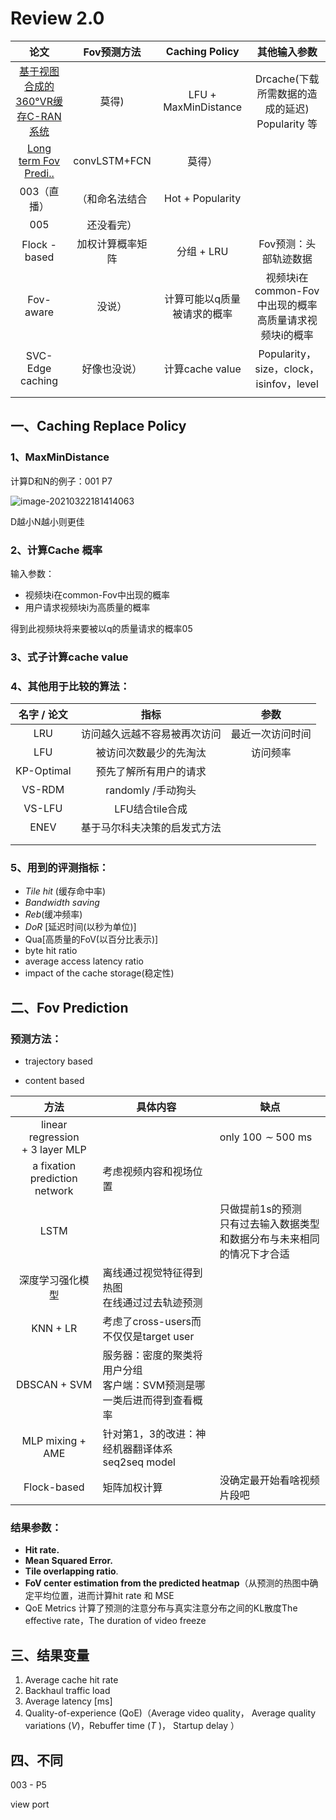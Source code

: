 # Review 2.0
|                             论文                             |   Fov预测方法    |       Caching Policy        |                        其他输入参数                         |
| :----------------------------------------------------------: | :--------------: | :-------------------------: | :---------------------------------------------------------: |
| [基于视图合成的360°VR缓存C-RAN系统](http://www.eng.auburn.edu/~szm0001/papers/TCSVT-19-final.pdf) |      莫得)       |    LFU + MaxMinDistance     |     Drcache(下载所需数据的造成的延迟)<br/>Popularity 等     |
| [Long term Fov Predi..](https://ieeexplore.ieee.org/document/8695336) |   convLSTM+FCN   |           莫得）            |                                                             |
|                         003（直播）                          |  （和命名法结合  |      Hot + Popularity       |                                                             |
|                             005                              |    还没看完）    |                             |                                                             |
|                        Flock - based                         | 加权计算概率矩阵 |         分组 + LRU          |                    Fov预测：头部轨迹数据                    |
|                          Fov-aware                           |      没说）      | 计算可能以q质量被请求的概率 | 视频块i在common-Fov中出现的概率<br/>高质量请求视频块i的概率 |
|                       SVC-Edge caching                       |   好像也没说）   |       计算cache value       |           Popularity，size，clock，isinfov，level           |
|                                                              |                  |                             |                                                             |

## 一、Caching Replace Policy

### 1、MaxMinDistance

计算D和N的例子：001 P7

![image-20210322181414063](https://littlefisher.oss-cn-beijing.aliyuncs.com/images/image-20210322181414063.png)

D越小N越小则更佳

### 2、计算Cache 概率

输入参数：

- 视频块i在common-Fov中出现的概率
- 用户请求视频块i为高质量的概率

得到此视频块将来要被以q的质量请求的概率05

### 3、式子计算cache value



### 4、其他用于比较的算法：

| 名字 / 论文 |             指标             |       参数       |
| :---------: | :--------------------------: | :--------------: |
|     LRU     | 访问越久远越不容易被再次访问 | 最近一次访问时间 |
|     LFU     |    被访问次数最少的先淘汰    |     访问频率     |
| KP-Optimal  |    预先了解所有用户的请求    |                  |
|   VS-RDM    |      randomly /手动狗头      |                  |
|   VS-LFU    |       LFU结合tile合成        |                  |
|    ENEV     | 基于马尔科夫决策的启发式方法 |                  |
|             |                              |                  |
|             |                              |                  |

### 5、用到的评测指标：

- *Tile hit* (缓存命中率)
- *Bandwidth saving*
- *Reb*(缓冲频率)
- *DoR* [延迟时间(以秒为单位)]
- Qua[高质量的FoV(以百分比表示)]
-  byte hit ratio
-  average access latency ratio
- impact of the cache storage(稳定性)

## 二、Fov Prediction

### 预测方法：

- trajectory based

- content based

|                方法                 | 具体内容                                                     | 缺点                                                         |
| :---------------------------------: | ------------------------------------------------------------ | ------------------------------------------------------------ |
| linear regression<br/>+ 3 layer MLP |                                                              | only 100 *∼* 500 ms                                          |
|    a fixation prediction network    | 考虑视频内容和视场位置                                       |                                                              |
|                LSTM                 |                                                              | 只做提前1s的预测<br/>只有过去输入数据类型和数据分布与未来相同的情况下才合适 |
|          深度学习强化模型           | 离线通过视觉特征得到热图<br/>在线通过过去轨迹预测            |                                                              |
|              KNN + LR               | 考虑了cross-users而不仅仅是target user                       |                                                              |
|            DBSCAN + SVM             | 服务器：密度的聚类将用户分组<br/>客户端：SVM预测是哪一类后进而得到查看概率 |                                                              |
|          MLP mixing + AME           | 针对第1，3的改进：神经机器翻译体系seq2seq model<br/>         |                                                              |
|             Flock-based             | 矩阵加权计算                                                 | 没确定最开始看啥视频片段吧                                   |

### 结果参数：

- **Hit rate.** 
- **Mean Squared Error.** 
- **Tile overlapping ratio**.
- **FoV center estimation from the predicted heatmap**（从预测的热图中确定平均位置，进而计算hit rate 和 MSE
- QoE Metrics 计算了预测的注意分布与真实注意分布之间的KL散度The effective rate，The duration of video freeze

## 三、结果变量

1. Average cache hit rate
2. Backhaul traffic load
3. Average latency [ms]
4. Quality-of-experience (QoE)（Average video quality， Average quality variations (*V*)，Rebuffer time (*T* )， Startup delay ）

## 四、不同

003 - P5



view port

